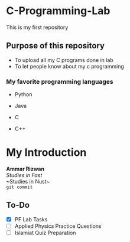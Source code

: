 # C-Programming-Lab
This is my first repository
## Purpose of this repository
+ To upload all my C programs done in lab
+ To let people know about my c programming
### My favorite programming languages
* Python
- Java
* C
- C++
# My Introduction
**Ammar Rizwan**\
*Studies in Fast*\
~Studies in Nust~\
`git commit`
## To-Do
- [x] PF Lab Tasks
- [ ] Applied Physics Practice Questions
- [ ] Islamiat Quiz Preparation 
